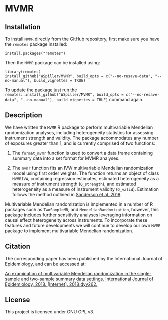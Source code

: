 # MVMR

## Installation

To install `MVMR` directly from the GitHub repository, first make sure you have the `remotes` package installed:

    install.packages("remotes")

Then the `MVMR` package can be installed using:

    library(remotes)
    install_github("WSpiller/MVMR", build_opts = c("--no-resave-data", "--no-manual"), build_vignettes = TRUE)
    
To update the package just run the `remotes::install_github("WSpiller/MVMR", build_opts = c("--no-resave-data", "--no-manual"), build_vignettes = TRUE)` command again.

## Description

We have written the `MVMR` R package to perform multivariable Mendelian randomization analyses, including heterogeneity
statistics for assessing instrument strength and validity. The package accommodates any number of exposures greater than 1,
and is currently comprised of two functions:

1. The `format_mvmr` function is used to convert a data frame containing summary data into a set format for MVMR analyses.

2. The `mvmr` function fits an IVW multivariable Mendelian randomization model using first order weights. The function returns 
an object of class `MVMRIVW`, containing regression estimates, estimated heterogeneity as a measure of instrument strength
(`Q_strength`), and estimated heterogeneity as a measure of instrument validity (`Q_valid`). Estimation follows the method
outlined in [Sanderson et al, 2018](https://dx.doi.org/10.1093/ije/dyy262).

Multivariable Mendelian randomization is implemented in a number of R packages such as `TwoSampleMR`, and `MendelianRandomization`,
however, this package includes further sensitivity analyses leveraging information on causal effect heterogeneity across instruments.
To incorporate these features and future developments we will  continue to develop our own `MVMR` package to implement multivariable
Mendelian randomization.

## Citation

The corresponding paper has been published by the International Journal of Epidemiology, and can be accessed at:

[An examination of multivariable Mendelian randomization in the single-sample and two-sample summary data settings. International Journal of Epidemiology, 2018. [Internet]. 2018;dyy262.](https://dx.doi.org/10.1093/ije/dyy262)

## License

This project is licensed under GNU GPL v3.




